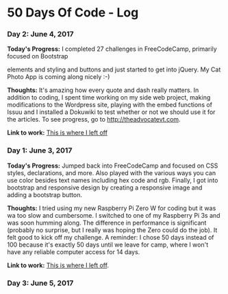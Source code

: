 # 50 Days Of Code - Log

### Day 2: June 4, 2017

**Today's Progress:** I completed 27 challenges in FreeCodeCamp, primarily focused on Bootstrap <div> elements and styling and buttons and just started to get into jQuery. My Cat Photo App is coming along nicely :-)

**Thoughts:** It's amazing how every quote and dash really matters. In addition to coding, I spent time working on my side web project, making modifications to the Wordpress site, playing with the embed functions of Issuu and I installed a Dokuwiki to test whether or not we should use it for the articles. To see progress, go to http://theadvocatevt.com.

**Link to work:** [This is where I left off](https://www.freecodecamp.com/challenges/join-a-free-code-camp-group-in-your-city)

### Day 1: June 3, 2017

**Today's Progress:** Jumped back into FreeCodeCamp and focused on CSS styles, declarations, and more. Also played with the various ways you can use color besides text names including hex code and rgb. Finally, I got into bootstrap and responsive design by creating a responsive image and adding a bootstrap button.

**Thoughts:** I tried using my new Raspberry Pi Zero W for coding but it was wa too slow and cumbersome. I switched to one of my Raspberry Pi 3s and was soon humming along. The difference in performance is significant (probably no surprise, but I really was hoping the Zero could do the job). It felt good to kick off my challenge. A reminder: I chose 50 days instead of 100 because it's exactly 50 days until we leave for camp, where I won't have any reliable computer access for 14 days.

**Link to work:** [This is where I left off](https://www.freecodecamp.com/challenges/create-a-block-element-bootstrap-button).




### Day 3: June 5, 2017


